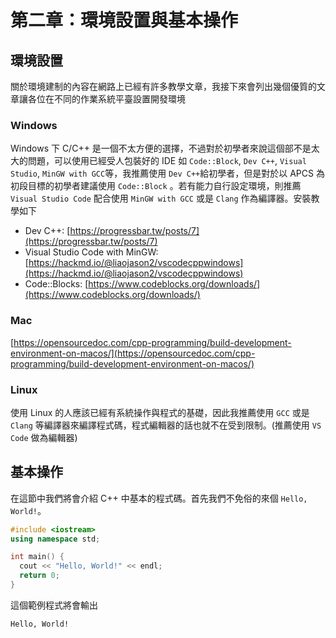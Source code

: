 # 第二章：環境設置與基本操作

## 環境設置

關於環境建制的內容在網路上已經有許多教學文章，我接下來會列出幾個優質的文章讓各位在不同的作業系統平臺設置開發環境

### Windows

Windows 下 C/C++ 是一個不太方便的選擇，不過對於初學者來說這個部不是太大的問題，可以使用已經受人包裝好的 IDE 如 `Code::Block`, `Dev C++`, `Visual Studio`, `MinGW with GCC`等，我推薦使用 `Dev C++`給初學者，但是對於以 APCS 為初段目標的初學者建議使用 `Code::Block` 。若有能力自行設定環境，則推薦 `Visual Studio Code` 配合使用 `MinGW with GCC` 或是 `Clang` 作為編譯器。安裝教學如下

- Dev C++: [https://progressbar.tw/posts/7](https://progressbar.tw/posts/7)
- Visual Studio Code with MinGW: [https://hackmd.io/@liaojason2/vscodecppwindows](https://hackmd.io/@liaojason2/vscodecppwindows)
- Code::Blocks: [https://www.codeblocks.org/downloads/](https://www.codeblocks.org/downloads/)

### Mac

[https://opensourcedoc.com/cpp-programming/build-development-environment-on-macos/](https://opensourcedoc.com/cpp-programming/build-development-environment-on-macos/)

### Linux

使用 Linux 的人應該已經有系統操作與程式的基礎，因此我推薦使用 `GCC` 或是 `Clang` 等編譯器來編譯程式碼，程式編輯器的話也就不在受到限制。(推薦使用 `VS Code` 做為編輯器)

## 基本操作

在這節中我們將會介紹 C++ 中基本的程式碼。首先我們不免俗的來個 `Hello, World!`。

```cpp
#include <iostream>
using namespace std;

int main() {
  cout << "Hello, World!" << endl;
  return 0;
}
```

這個範例程式將會輸出

```
Hello, World!
```
